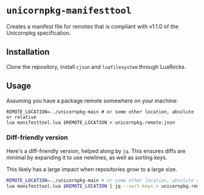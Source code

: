 # `unicornpkg-manifesttool`

Creates a manifest file for remotes that is compliant with v1.1.0 of the Unicornpkg specification.

## Installation

Clone the repository, install `cjson` and `luafilesystem` through LuaRocks.

## Usage

Assuming you have a package remote somewhere on your machine:

```
REMOTE_LOCATION=../unicornpkg-main # or some other location, absolute or relative
lua manifesttool.lua $REMOTE_LOCATION > unicornpkg.remote.json
```

### Diff-friendly version

Here's a diff-friendly version, helped along by `jq`. This ensures diffs are minimal by expanding it to use newlines, as well as sorting keys.

This likely has a large impact when repositories grow to a large size.

```sh
REMOTE_LOCATION=../unicornpkg-main # or some other location, absolute or relative
lua manifesttool.lua $REMOTE_LOCATION | jq --sort-keys > unicornpkg.remote.json
```
